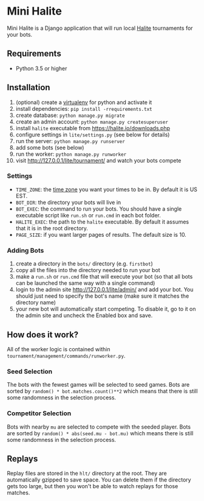 # Mini Halite

Mini Halite is a Django application that will run local [Halite](http://halite.io/) tournaments for your bots.

## Requirements

 - Python 3.5 or higher

## Installation

1. (optional) create a [virtualenv](https://docs.python.org/3/library/venv.html) for python and activate it
2. install dependencies: `pip install -rrequirements.txt`
3. create database: `python manage.py migrate`
4. create an admin account: `python manage.py createsuperuser`
5. install `halite` executable from https://halite.io/downloads.php
6. configure settings in `lite/settings.py` (see below for details)
7. run the server: `python manage.py runserver`
8. add some bots (see below)
9. run the worker: `python manage.py runworker`
10. visit http://127.0.0.1/lite/tournament/ and watch your bots compete

### Settings

 - `TIME_ZONE`: the [time zone](https://en.wikipedia.org/wiki/List_of_tz_database_time_zones) you want your times to be in. By default it is US EST.
 - `BOT_DIR`: the directory your bots will live in
 - `BOT_EXEC`: the command to run your bots. You should have a single executable script like `run.sh` or `run.cmd` in each bot folder.
 - `HALITE_EXEC`: the path to the `halite` executable. By default it assumes that it is in the root directory.
 - `PAGE_SIZE`: if you want larger pages of results. The default size is 10.

### Adding Bots

1. create a directory in the `bots/` directory (e.g. `firstbot`)
2. copy all the files into the directory needed to run your bot
3. make a `run.sh` or `run.cmd` file that will execute your bot (so that all bots can be launched the same way with a single command)
4. login to the admin site http://127.0.0.1/lite/admin/ and add your bot. You should just need to specify the bot's name (make sure it matches the directory name)
5. your new bot will automatically start competing. To disable it, go to it on the admin site and uncheck the Enabled box and save.

## How does it work?

All of the worker logic is contained within `tournament/management/commands/runworker.py`.

### Seed Selection

The bots with the fewest games will be selected to seed games. Bots are sorted by `random() * bot.matches.count()**2` which means that there is still
some randomness in the selection process.

### Competitor Selection

Bots with nearby `mu` are selected to compete with the seeded player. Bots are sorted by `random() * abs(seed.mu - bot.mu)` which means there is still
some randomness in the selection process.

## Replays

Replay files are stored in the `hlt/` directory at the root. They are automatically gzipped to save space. You can delete them if the
directory gets too large, but then you won't be able to watch replays for those matches.
